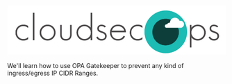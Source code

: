 ![CloudSecOps](assets/cloudsecops.png)

We'll learn how to use OPA Gatekeeper to prevent any kind of ingress/egress IP CIDR Ranges.
